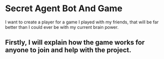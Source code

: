 # Secret Agent Bot And Game
I want to create a player for a game I played with my friends, that will be far better than I could ever be with my current brain power.

## Firstly, I will explain how the game works for anyone to join and help with the project.
